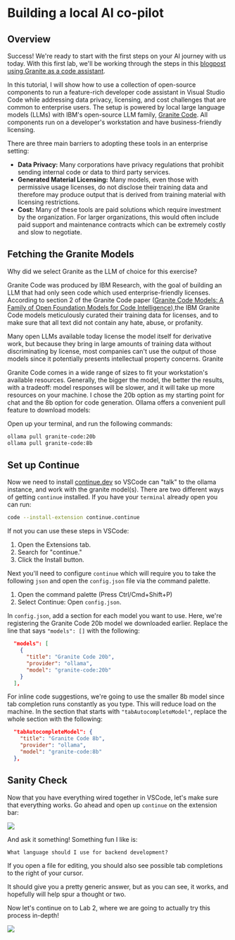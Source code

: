# Building a local AI co-pilot

## Overview

Success! We're ready to start with the first steps on your AI journey with us today.
With this first lab, we'll be working through the steps in this [blogpost using Granite as a code assistant](https://developer.ibm.com/tutorials/awb-local-ai-copilot-ibm-granite-code-ollama-continue/).

In this tutorial, I will show how to use a collection of open-source components to run a feature-rich developer code assistant in Visual Studio Code while addressing data privacy, licensing, and cost challenges that are common to enterprise users. The setup is powered by local large language models (LLMs) with IBM's open-source LLM family, [Granite Code](https://github.com/ibm-granite/granite-code-models). All components run on a developer's workstation and have business-friendly licensing.

There are three main barriers to adopting these tools in an enterprise setting:

- **Data Privacy:** Many corporations have privacy regulations that prohibit sending internal code or data to third party services.
- **Generated Material Licensing:** Many models, even those with permissive usage licenses, do not disclose their training data and therefore may produce output that is derived from training material with licensing restrictions.
- **Cost:** Many of these tools are paid solutions which require investment by the organization. For larger organizations, this would often include paid support and maintenance contracts which can be extremely costly and slow to negotiate.

## Fetching the Granite Models

Why did we select Granite as the LLM of choice for this exercise?

Granite Code was produced by IBM Research, with the goal of building an LLM that had only seen code which used enterprise-friendly licenses. According to section 2 of the Granite Code paper ([Granite Code Models: A Family of Open Foundation Models for Code Intelligence][paper]),the IBM Granite Code models meticulously curated their training data for licenses, and to make sure that all text did not contain any hate, abuse, or profanity.

Many open LLMs available today license the model itself for derivative work, but because they bring in large amounts of training data without discriminating by license, most companies can't use the output of those models since it potentially presents intellectual property concerns. Granite

Granite Code comes in a wide range of sizes to fit your workstation's available resources. Generally, the bigger the model, the better the results, with a tradeoff: model responses will be slower, and it will take up more resources on your machine. I chose the 20b option as my starting point for chat and the 8b option for code generation. Ollama offers a convenient pull feature to download models:

Open up your terminal, and run the following commands:
```bash
ollama pull granite-code:20b
ollama pull granite-code:8b
```

## Set up Continue

Now we need to install [continue.dev](https://continue.dev) so VSCode can "talk" to the ollama instance, and work with the
granite model(s). There are two different ways of getting `continue` installed. If you have your `terminal` already open
you can run:

```bash
code --install-extension continue.continue
```

If not you can use these steps in VSCode:

1. Open the Extensions tab.
2. Search for "continue."
3. Click the Install button.

Next you'll need to configure `continue` which will require you to take the following `json` and open the `config.json`
file via the command palette.

1. Open the command palette (Press Ctrl/Cmd+Shift+P)
2. Select Continue: Open `config.json`.

In `config.json`, add a section for each model you want to use. Here, we're registering the Granite Code 20b model we downloaded earlier. Replace the line that says `"models": []` with the following:

```json
  "models": [
    {
      "title": "Granite Code 20b",
      "provider": "ollama",
      "model": "granite-code:20b"
    }
  ],
```

For inline code suggestions, we're going to use the smaller 8b model since tab completion runs constantly as you type. This will reduce load on the machine. In the section that starts with `"tabAutocompleteModel"`, replace the whole section with the following:

```json
  "tabAutocompleteModel": {
    "title": "Granite Code 8b",
    "provider": "ollama",
    "model": "granite-code:8b"
  },
```

## Sanity Check

Now that you have everything wired together in VSCode, let's make sure that everything works. Go ahead and open
up `continue` on the extension bar:

![](https://cf-courses-data.s3.us.cloud-object-storage.appdomain.cloud/lKHl3FNCegebKYdHuXR-GA/continue-sidebar.png)

And ask it something! Something fun I like is:

```text
What language should I use for backend development?
```

If you open a file for editing, you should also see possible tab completions to the right of your cursor.

It should give you a pretty generic answer, but as you can see, it works, and hopefully will help spur a thought
or two.

Now let's continue on to Lab 2, where we are going to actually try this process in-depth!

[paper]: https://arxiv.org/pdf/2405.04324?utm_source=ibm_developer&utm_content=in_content_link&utm_id=tutorials_awb-local-ai-copilot-ibm-granite-code-ollama-continue

<img src="https://count.asgharlabs.io/count?p=/lab1_opensource_ai_page">

